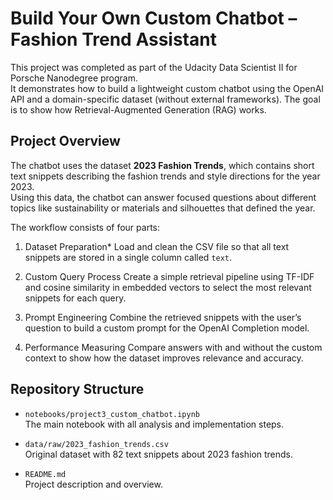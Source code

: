 # Build Your Own Custom Chatbot – Fashion Trend Assistant

This project was completed as part of the Udacity Data Scientist II for Porsche Nanodegree program.  
It demonstrates how to build a lightweight custom chatbot using the OpenAI API and a domain-specific dataset (without external frameworks).
The goal is to show how Retrieval-Augmented Generation (RAG) works.


## Project Overview

The chatbot uses the dataset **2023 Fashion Trends**, which contains short text snippets describing the fashion trends and style directions for the year 2023.  
Using this data, the chatbot can answer focused questions about different topics like sustainability or materials and silhouettes that defined the year.

The workflow consists of four parts:
1. Dataset Preparation*
   Load and clean the CSV file so that all text snippets are stored in a single column called `text`.

2. Custom Query Process
   Create a simple retrieval pipeline using TF-IDF and cosine similarity in embedded vectors to select the most relevant snippets for each query.

3. Prompt Engineering
   Combine the retrieved snippets with the user’s question to build a custom prompt for the OpenAI Completion model.

4. Performance Measuring
   Compare answers with and without the custom context to show how the dataset improves relevance and accuracy.



## Repository Structure

- `notebooks/project3_custom_chatbot.ipynb`  
  The main notebook with all analysis and implementation steps.

- `data/raw/2023_fashion_trends.csv`  
  Original dataset with 82 text snippets about 2023 fashion trends.

- `README.md`  
  Project description and overview.


